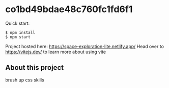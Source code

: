 # co1bd49bdae48c760fc1fd6f1

Quick start:

```
$ npm install
$ npm start
````
Project hosted here: https://space-exploration-lite.netlify.app/
Head over to https://vitejs.dev/ to learn more about using vite
## About this project
brush up css skills


